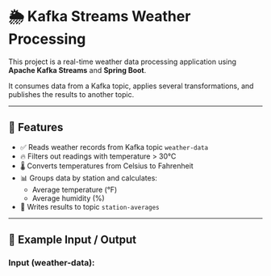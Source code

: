 # 🌦️ Kafka Streams Weather Processing

This project is a real-time weather data processing application using **Apache Kafka Streams** and **Spring Boot**.

It consumes data from a Kafka topic, applies several transformations, and publishes the results to another topic.

---

## 📌 Features

- ✅ Reads weather records from Kafka topic `weather-data`
- 🔥 Filters out readings with temperature > 30°C
- 🌡️ Converts temperatures from Celsius to Fahrenheit
- 📊 Groups data by station and calculates:
    - Average temperature (°F)
    - Average humidity (%)
- 🚀 Writes results to topic `station-averages`

---

## 🧪 Example Input / Output

### Input (weather-data):
